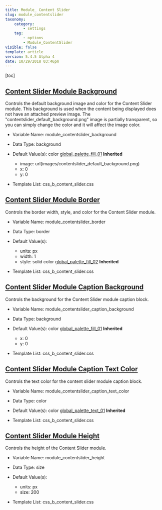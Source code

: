 ```yaml
---
title: Module_ Content Slider
slug: module_contentslider
taxonomy:
    category:
        - settings
    tag:
        - options
        - Module_ContentSlider
visible: false
template: article
version: 5.4.5 Alpha 4
date: 10/29/2018 03:46pm
---
```




[toc]

## [Content Slider Module Background](#module_contentslider_background)

Controls the default background image and color for the Content Slider module. This background is used when the content being displayed does not have an attached preview image. The &quot;contentslider_default_background.png&quot; image is partially transparent, so you can simply change the color and it will affect the image color.

- Variable Name: module_contentslider_background
- Data Type: background
- Default Value(s):
color [global_palette_fill_01](/output/stylevars/Module_ContentSlider#module_contentslider_background) **Inherited**
  - image: url(images/contentslider_default_background.png)
  - x: 0
  - y: 0

- Template List: css_b_content_slider.css

## [Content Slider Module Border](#module_contentslider_border)

Controls the border width, style, and color for the Content Slider module.

- Variable Name: module_contentslider_border
- Data Type: border
- Default Value(s):
  - units: px
  - width: 1
  - style: solid
color [global_palette_fill_02](/output/stylevars/Module_ContentSlider#module_contentslider_border) **Inherited**

- Template List: css_b_content_slider.css

## [Content Slider Module Caption Background](#module_contentslider_caption_background)

Controls the background for the Content Slider module caption block.

- Variable Name: module_contentslider_caption_background
- Data Type: background
- Default Value(s):
color [global_palette_fill_01](/output/stylevars/Module_ContentSlider#module_contentslider_caption_background) **Inherited**
  - x: 0
  - y: 0

- Template List: css_b_content_slider.css

## [Content Slider Module Caption Text Color](#module_contentslider_caption_text_color)

Controls the text color for the content slider module caption block.

- Variable Name: module_contentslider_caption_text_color
- Data Type: color
- Default Value(s):
color [global_palette_text_01](/output/stylevars/Module_ContentSlider#module_contentslider_caption_text_color) **Inherited**

- Template List: css_b_content_slider.css

## [Content Slider Module Height](#module_contentslider_height)

Controls the height of the Content Slider module.

- Variable Name: module_contentslider_height
- Data Type: size
- Default Value(s):
  - units: px
  - size: 200

- Template List: css_b_content_slider.css

